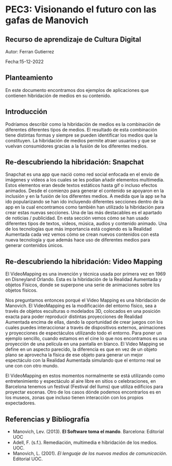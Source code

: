# PEC3: Visionando el futuro con las gafas de Manovich
 
## Recurso de aprendizaje de Cultura Digital
 
Autor: Ferran Gutierrez
 
Fecha:15-12-2022
 
 
## Planteamiento
En este documento encontramos dos ejemplos de aplicaciones que contienen hibridación de medios en su contenido.
 
## Introducción
 
Podríamos describir como la hibridación de medios es la combinación de diferentes diferentes tipos de medios. El resultado de esta combinación tiene distintas formas y siempre se pueden identificar los medios que la constituyen. La hibridación de medios permite atraer usuarios y que se vuelvan consumidores gracias a la fusión de los diferentes medios.
 
## Re-descubriendo la hibridación: Snapchat
 
Snapchat es una app que nació como red social enfocada en el envío de imágenes y videos a los cuales se les podían añadir elementos multimedia. Estos elementos eran desde textos estáticos hasta gif o incluso efectos animados. Desde el comienzo para generar el contenido se apoyaron en la inclusión y en la fusión de los diferentes medios. A medida que la app se ha ido popularizando se han ido incluyendo diferentes secciones dentro de la app en la cual encontramos como también han utilizado la hibridación para crear estas nuevas secciones. Una de las más destacables es el apartado de noticias / publicidad. En esta sección vemos cómo se han usado diferentes tipos de textos, videos, música, audios y contenido animado. Una de los tecnologías que más importancia está cogiendo es la Realidad Aumentada cada vez vemos cómo se crean nuevos contenidos con esta nueva tecnología y que además hace uso de diferentes medios para generar contenidos únicos.
 
## Re-descubriendo la hibridación: Video Mapping

El VideoMapping es una invención y técnica usada por primera vez en 1969 en Disneyland Orlando. Esta es la hibridación de la Realidad Aumentada y objetos Físicos, donde se superpone una serie de animaciones sobre los objetos físicos.

Nos preguntamos entonces porqué el Video Mapping es una hibridación de Manovich. El VideoMapping es la modificación del entorno físico, sea a través de objetos esculturas o modelados 3D, colocados en una posición exacta para poder reproducir distintas proyecciones de Realidad Aumentada encima de ellas, dando la oportunidad de crear juegos con los cuales puedes interaccionar a través de dispositivos externos, animaciones y proyecciones de espectáculos utilizando todo el entorno.
Para poner un ejemplo sencillo, cuando estamos en el cine lo que nos encontramos es una proyección de una película en una pantalla en blanco. El Video Mapping se define en un aspecto parecido, la diferencia es que en vez de un objeto plano se aprovecha la física de ese objeto para generar un mejor espectáculo con la Realidad Aumentada simulando que el entorno real se une con con otro mundo.

El VideoMapping en estos momentos normalmente se está utilizando como entretenimiento y espectáculo al aire libre en sitios o celebraciones, en Barcelona tenemos un festival (Festival del llums) que utiliza edificios para proyectar escenas. Otro de los casos dónde podemos encontrarlos es en los museos, zonas que incluso tienen interacción con los propios expectadores.  
 

## Referencias y Bibliografía
 
- Manovich, Lev. (2013). **El Software toma el mando**. Barcelona: Editorial UOC
- Adell, F. (s.f.). Remediación, multimedia e hibridación de los medios. UOC.
- Manovich, L. (2001).  _El lenguaje de los nuevos medios de comunicación_. Editorial UOC.
